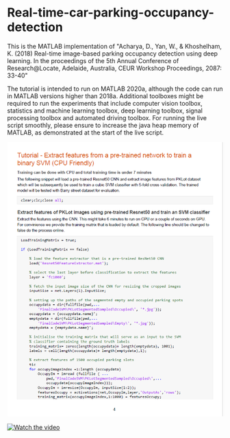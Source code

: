 # Real-time-car-parking-occupancy-detection
This is the MATLAB implementation of "Acharya, D., Yan, W., &amp; Khoshelham, K. (2018) Real-time image-based parking occupancy detection using deep learning. In the proceedings of the 5th Annual Conference of Research@Locate, Adelaide, Australia, CEUR Workshop Proceedings, 2087: 33-40"

The tutorial is intended to run on MATLAB 2020a, although the code can run in MATLAB versions higher than 2018a. Additional toolboxes might be required to run the experiments that include computer vision toolbox, statistics and machine learning toolbox, deep learning toolbox, signal processing toolbox and automated driving toolbox. For running the live script smoothly, please ensure to increase the java heap memory of MATLAB, as demonstrated at the start of the live script.

[![Watch the video](https://github.com/debaditya-unimelb/real-time-car-parking-occupancy/blob/master/TutorialThumbnail.png)](https://github.com/debaditya-unimelb/real-time-car-parking-occupancy/blob/master/CNNSVMTutorial.pdf)

[![Watch the video](https://img.youtube.com/vi/Ft94ypd4HxE/maxresdefault.jpg)](https://youtu.be/Ft94ypd4HxE)
